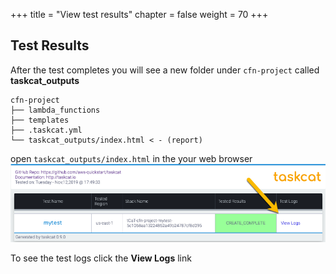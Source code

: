 +++
title = "View test results"
chapter = false
weight = 70
+++



## Test Results 

After the test completes you will see a new folder under `cfn-project` called **taskcat_outputs**
```
cfn-project
├── lambda_functions
├── templates
├── .taskcat.yml
└── taskcat_outputs/index.html < - (report)

```

open `taskcat_outputs/index.html` in the your web browser
![fig1.3](/10_lab1/images/fig_lab1.3.png)

To see the test logs click the **View Logs** link
